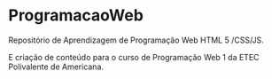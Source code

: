 # ProgramacaoWeb
 Repositório de Aprendizagem de  Programação Web HTML 5 /CSS/JS.

 E criação de conteúdo para o curso de Programação Web 1 da ETEC Polivalente de Americana.  
